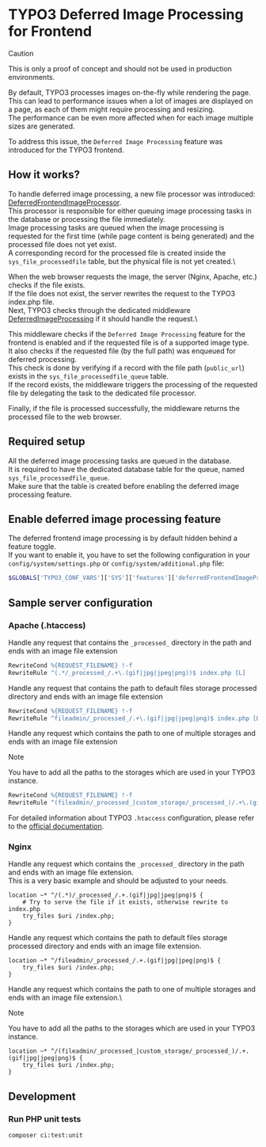 # TYPO3 Deferred Image Processing for Frontend

> [!CAUTION]
> This is only a proof of concept and should not be used in production environments.

By default, TYPO3 processes images on-the-fly while rendering the page.\
This can lead to performance issues when a lot of images are displayed on a page, as each of them might require processing and resizing.\
The performance can be even more affected when for each image multiple sizes are generated.

To address this issue, the `Deferred Image Processing` feature was introduced for the TYPO3 frontend.

## How it works?

To handle deferred image processing, a new file processor was introduced: [DeferredFrontendImageProcessor](Classes/Resource/Processing/DeferredFrontendImageProcessor.php).\
This processor is responsible for either queuing image processing tasks in the database or processing the file immediately.\
Image processing tasks are queued when the image processing is requested for the first time (while page content is being generated) and the processed file does not yet exist.\
A corresponding record for the processed file is created inside the `sys_file_processedfile` table, but the physical file is not yet created.\

When the web browser requests the image, the server (Nginx, Apache, etc.) checks if the file exists.\
If the file does not exist, the server rewrites the request to the TYPO3 index.php file.\
Next, TYPO3 checks through the dedicated middleware [DeferredImageProcessing](Classes/Middleware/DeferredImageProcessing.php) if it should handle the request.\

This middleware checks if the `Deferred Image Processing` feature for the frontend is enabled and if the requested file is of a supported image type.\
It also checks if the requested file (by the full path) was enqueued for deferred processing.\
This check is done by verifying if a record with the file path (`public_url`) exists in the `sys_file_processedfile_queue` table.\
If the record exists, the middleware triggers the processing of the requested file by delegating the task to the dedicated file processor.

Finally, if the file is processed successfully, the middleware returns the processed file to the web browser.

## Required setup

All the deferred image processing tasks are queued in the database.\
It is required to have the dedicated database table for the queue, named `sys_file_processedfile_queue`.\
Make sure that the table is created before enabling the deferred image processing feature.

## Enable deferred image processing feature

The deferred frontend image processing is by default hidden behind a feature toggle.\
If you want to enable it, you have to set the following configuration in your `config/system/settings.php` or `config/system/additional.php` file:

```php
$GLOBALS['TYPO3_CONF_VARS']['SYS']['features']['deferredFrontendImageProcessing'] = true;
```

## Sample server configuration

### Apache (.htaccess)

Handle any request that contains the `_processed_` directory in the path and ends with an image file extension

```apache
RewriteCond %{REQUEST_FILENAME} !-f
RewriteRule ^(.*/_processed_/.+\.(gif|jpg|jpeg|png))$ index.php [L]
```

Handle any request that contains the path to default files storage processed directory and ends with an image file extension

```apache
RewriteCond %{REQUEST_FILENAME} !-f
RewriteRule ^fileadmin/_processed_/.+\.(gif|jpg|jpeg|png)$ index.php [L]
```

Handle any request which contains the path to one of multiple storages and ends with an image file extension

> [!NOTE]
> You have to add all the paths to the storages which are used in your TYPO3 instance.


```apache
RewriteCond %{REQUEST_FILENAME} !-f
RewriteRule ^(fileadmin/_processed_|custom_storage/_processed_)/.+\.(gif|jpg|jpeg|png)$ index.php [L]
```

For detailed information about TYPO3 `.htaccess` configuration, please refer to the [official documentation](https://docs.typo3.org/p/lochmueller/staticfilecache/main/en-us/Configuration/Htaccess.html).

### Nginx

Handle any request which contains the `_processed_` directory in the path and ends with an image file extension.\
This is a very basic example and should be adjusted to your needs.

```nginx
location ~* ^/(.*)/_processed_/.+.(gif|jpg|jpeg|png)$ {
    # Try to serve the file if it exists, otherwise rewrite to index.php
    try_files $uri /index.php;
}
```

Handle any request which contains the path to default files storage processed directory and ends with an image file extension.

```nginx
location ~* ^/fileadmin/_processed_/.+.(gif|jpg|jpeg|png)$ {
    try_files $uri /index.php;
}
```

Handle any request which contains the path to one of multiple storages and ends with an image file extension.\

> [!NOTE]
> You have to add all the paths to the storages which are used in your TYPO3 instance.

```nginx
location ~* ^/(fileadmin/_processed_|custom_storage/_processed_)/.+.(gif|jpg|jpeg|png)$ {
    try_files $uri /index.php;
}
```

## Development

### Run PHP unit tests

```bash
composer ci:test:unit
```
